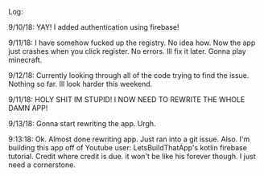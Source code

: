 Log:

9/10/18: YAY! I added authentication using firebase! 

9/11/18: I have somehow fucked up the registry. No idea how. Now the app just crashes when you click register. No errors. Ill fix it later. Gonna play minecraft.

9/12/18: Currently looking through all of the code trying to find the issue. Nothing so far. Ill look harder this weekend. 

9/11/18: HOLY SHIT IM STUPID! I NOW NEED TO REWRITE THE WHOLE DAMN APP!

9/13/18: Gonna start rewriting the app. Urgh.

9:13:18: Ok. Almost done rewriting app. Just ran into a git issue. Also. I'm building this app off of Youtube user: LetsBuildThatApp's kotlin firebase tutorial. Credit where credit is due. it won't be like his forever though. I just need a cornerstone.
